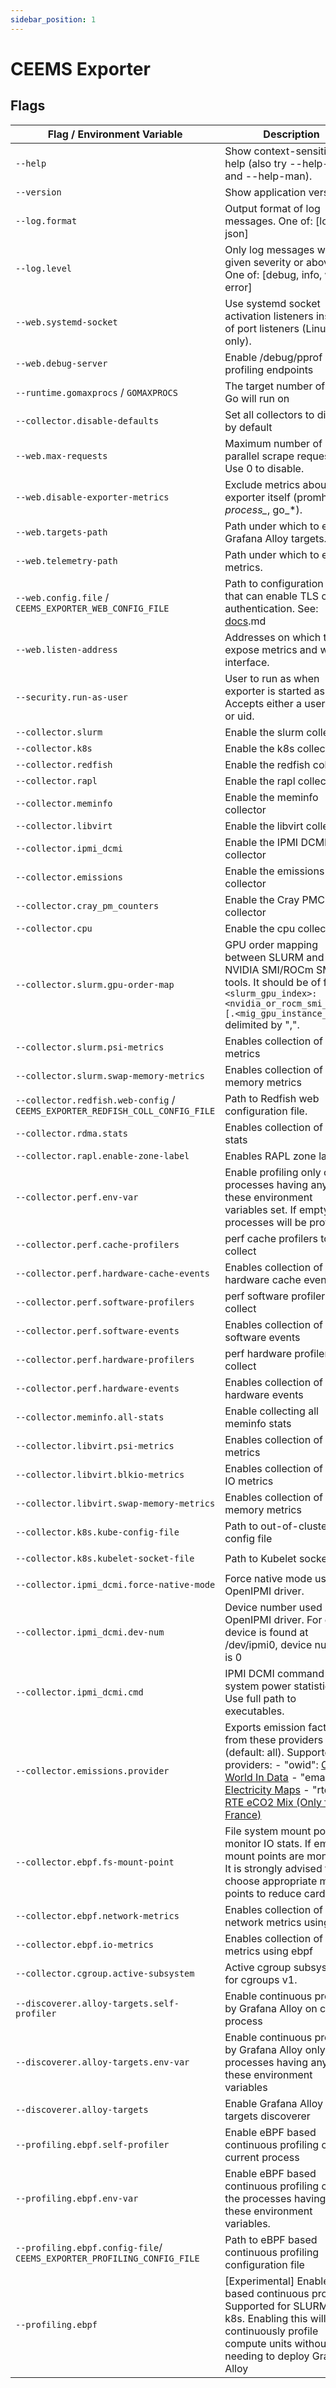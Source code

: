 ```yaml
---
sidebar_position: 1
---
```


# CEEMS Exporter

## Flags

| Flag / Environment Variable                                                  | Description                                                                                                                                                                                                                                                                                                                                                | Default          |
|------------------------------------------------------------------------------|------------------------------------------------------------------------------------------------------------------------------------------------------------------------------------------------------------------------------------------------------------------------------------------------------------------------------------------------------------|------------------|
| `--help`                                                                     | Show context-sensitive help (also try --help-long and --help-man).                                                                                                                                                                                                                                                                                         |                  |
| `--version`                                                                  | Show application version.                                                                                                                                                                                                                                                                                                                                  |                  |
| `--log.format`                                                               | Output format of log messages. One of: [logfmt, json]                                                                                                                                                                                                                                                                                                      | `logfmt`         |
| `--log.level`                                                                | Only log messages with the given severity or above. One of: [debug, info, warn, error]                                                                                                                                                                                                                                                                     | `info`           |
| `--web.systemd-socket`                                                       | Use systemd socket activation listeners instead of port listeners (Linux only).                                                                                                                                                                                                                                                                            | `false`          |
| `--web.debug-server`                                                         | Enable /debug/pprof profiling endpoints                                                                                                                                                                                                                                                                                                                    | `false`          |
| `--runtime.gomaxprocs` / `GOMAXPROCS`                                        | The target number of CPUs Go will run on                                                                                                                                                                                                                                                                                                                   | 1                |
| `--collector.disable-defaults`                                               | Set all collectors to disabled by default                                                                                                                                                                                                                                                                                                                  | `false`          |
| `--web.max-requests`                                                         | Maximum number of parallel scrape requests. Use 0 to disable.                                                                                                                                                                                                                                                                                              | 40               |
| `--web.disable-exporter-metrics`                                             | Exclude metrics about the exporter itself (promhttp_*, process_*, go_*).                                                                                                                                                                                                                                                                                   | `false`          |
| `--web.targets-path`                                                         | Path under which to expose Grafana Alloy targets.                                                                                                                                                                                                                                                                                                          | `/alloy-targets` |
| `--web.telemetry-path`                                                       | Path under which to expose metrics.                                                                                                                                                                                                                                                                                                                        | `/metrics`       |
| `--web.config.file` / `CEEMS_EXPORTER_WEB_CONFIG_FILE`                       | Path to configuration file that can enable TLS or authentication. See: [docs](https://github.com/prometheus/exporter-toolkit/blob/master/docs/web-configuration.md).md                                                                                                                                                                                        |                  |
| `--web.listen-address`                                                       | Addresses on which to expose metrics and web interface.                                                                                                                                                                                                                                                                                                    | `:9010`          |
| `--security.run-as-user`                                                       | User to run as when exporter is started as root. Accepts either a username or uid.                                                                                                                                                                                                                                                                                                    | `nobody`          |
| `--collector.slurm`                                                          | Enable the slurm collector                                                                                                                                                                                                                                                                                                                                 | `false`          |
| `--collector.k8s`                                                          | Enable the k8s collector                                                                                                                                                                                                                                                                                                                                 | `false`          |
| `--collector.redfish`                                                        | Enable the redfish collector                                                                                                                                                                                                                                                                                                                               | `false`          |
| `--collector.rapl`                                                           | Enable the rapl collector                                                                                                                                                                                                                                                                                                                                  | `true`           |
| `--collector.meminfo`                                                        | Enable the meminfo collector                                                                                                                                                                                                                                                                                                                               | `true`           |
| `--collector.libvirt`                                                        | Enable the libvirt collector                                                                                                                                                                                                                                                                                                                               | `false`          |
| `--collector.ipmi_dcmi`                                                      | Enable the IPMI DCMI collector                                                                                                                                                                                                                                                                                                                             | `false`          |
| `--collector.emissions`                                                      | Enable the emissions collector                                                                                                                                                                                                                                                                                                                             | `false`          |
| `--collector.cray_pm_counters`                                               | Enable the Cray PMC collector                                                                                                                                                                                                                                                                                                                              | `false`          |
| `--collector.cpu`                                                            | Enable the cpu collector                                                                                                                                                                                                                                                                                                                                   | `true`           |
| `--collector.slurm.gpu-order-map`                                            | GPU order mapping between SLURM and NVIDIA SMI/ROCm SMI tools. It should be of format `<slurm_gpu_index>:<nvidia_or_rocm_smi_index>[.<mig_gpu_instance_id>]` delimited by ",".                                                                                                                                                                             |                  |
| `--collector.slurm.psi-metrics`                                              | Enables collection of PSI metrics                                                                                                                                                                                                                                                                                                                          | `false`          |
| `--collector.slurm.swap-memory-metrics`                                      | Enables collection of swap memory metrics                                                                                                                                                                                                                                                                                                                  | `false`          |
| `--collector.redfish.web-config` / `CEEMS_EXPORTER_REDFISH_COLL_CONFIG_FILE` | Path to Redfish web configuration file.                                                                                                                                                                                                                                                                                                                    |                  |
| `--collector.rdma.stats`                                                     | Enables collection of RDMA stats                                                                                                                                                                                                                                                                                                                           | `false`          |
| `--collector.rapl.enable-zone-label`                                         | Enables RAPL zone labels                                                                                                                                                                                                                                                                                                                                   | `false`          |
| `--collector.perf.env-var`                                                   | Enable profiling only on the processes having any of these environment variables set. If empty, all processes will be profiled.                                                                                                                                                                                                                            |                  |
| `--collector.perf.cache-profilers`                                           | perf cache profilers to collect                                                                                                                                                                                                                                                                                                                            |                  |
| `--collector.perf.hardware-cache-events`                                     | Enables collection of perf hardware cache events                                                                                                                                                                                                                                                                                                           | `false`          |
| `--collector.perf.software-profilers`                                        | perf software profilers to collect                                                                                                                                                                                                                                                                                                                         |                  |
| `--collector.perf.software-events`                                           | Enables collection of perf software events                                                                                                                                                                                                                                                                                                                 | `false`          |
| `--collector.perf.hardware-profilers`                                        | perf hardware profilers to collect                                                                                                                                                                                                                                                                                                                         |                  |
| `--collector.perf.hardware-events`                                           | Enables collection of perf hardware events                                                                                                                                                                                                                                                                                                                 | `false`          |
| `--collector.meminfo.all-stats`                                              | Enable collecting all meminfo stats                                                                                                                                                                                                                                                                                                                        | `false`          |
| `--collector.libvirt.psi-metrics`                                            | Enables collection of PSI metrics                                                                                                                                                                                                                                                                                                                          | `false`          |
| `--collector.libvirt.blkio-metrics`                                          | Enables collection of block IO metrics                                                                                                                                                                                                                                                                                                                     | `false`          |
| `--collector.libvirt.swap-memory-metrics`                                    | Enables collection of swap memory metrics                                                                                                                                                                                                                                                                                                                  | `false`          |
| `--collector.k8s.kube-config-file`                                    | Path to out-of-cluster kube config file                                                                                                                                                                                                                                                                                                                  |           |
| `--collector.k8s.kubelet-socket-file`                                    | Path to Kubelet socket file                                                                                                                                                                                                                                                                                                                   |    `/var/lib/kubelet/pod-resources/kubelet.sock`       |
| `--collector.ipmi_dcmi.force-native-mode`                                    | Force native mode using OpenIPMI driver.                                                                                                                                                                                                                                                                                                                   | `false`          |
| `--collector.ipmi_dcmi.dev-num`                                              | Device number used by OpenIPMI driver. For e.g. if device is found at /dev/ipmi0, device number is 0                                                                                                                                                                                                                                                       | 0                |
| `--collector.ipmi_dcmi.cmd`                                                  | IPMI DCMI command to get system power statistics. Use full path to executables.                                                                                                                                                                                                                                                                            |                  |
| `--collector.emissions.provider`                                             | Exports emission factors from these providers (default: all). Supported providers: - "owid": [Our World In Data](https://ourworldindata.org/grapher/carbon-intensity-electricity?tab=table) - "emaps": [Electricity Maps](https://app.electricitymaps.com/) - "rte": [RTE eCO2 Mix (Only for France)](https://www.rte-france.com/en/eco2mix/co2-emissions) |                  |
| `--collector.ebpf.fs-mount-point`                                            | File system mount points to monitor IO stats. If empty all mount points are monitored. It is strongly advised to choose appropriate mount points to reduce cardinality.                                                                                                                                                                                    |                  |
| `--collector.ebpf.network-metrics`                                           | Enables collection of network metrics using ebpf                                                                                                                                                                                                                                                                                                           | `false`          |
| `--collector.ebpf.io-metrics`                                                | Enables collection of IO metrics using ebpf                                                                                                                                                                                                                                                                                                                | `false`          |
| `--collector.cgroup.active-subsystem`                                        | Active cgroup subsystem for cgroups v1.                                                                                                                                                                                                                                                                                                                    | `cpuacct`        |
| `--discoverer.alloy-targets.self-profiler`                                   | Enable continuous profiling by Grafana Alloy on current process                                                                                                                                                                                                                                                                                            | `false`          |
| `--discoverer.alloy-targets.env-var`                                         | Enable continuous profiling by Grafana Alloy only on the processes having any of these environment variables                                                                                                                                                                                                                                               |                  |
| `--discoverer.alloy-targets`                                                 | Enable Grafana Alloy targets discoverer                                                                                                                                                                                                                                                                                                                    | `false`          |
| `--profiling.ebpf.self-profiler`                                   | Enable eBPF based continuous profiling on current process                                                                                                                                                                                                                                                                                            | `false`          |
| `--profiling.ebpf.env-var`                                         | Enable eBPF based continuous profiling only on the processes having any of these environment variables.                                                                                                                                                                                                                                               |                  |
| `--profiling.ebpf.config-file`/ `CEEMS_EXPORTER_PROFILING_CONFIG_FILE`                                          | Path to eBPF based continuous profiling configuration file                                                                                                                                                                                                                                                                                                                    |           |
| `--profiling.ebpf`                                                 | [Experimental] Enable eBPF based continuous profiling. Supported for SLURM and k8s. Enabling this will continuously profile compute units without needing to deploy Grafana Alloy                                                                                                                                                                                                                                                                                                                    | `false`          |
